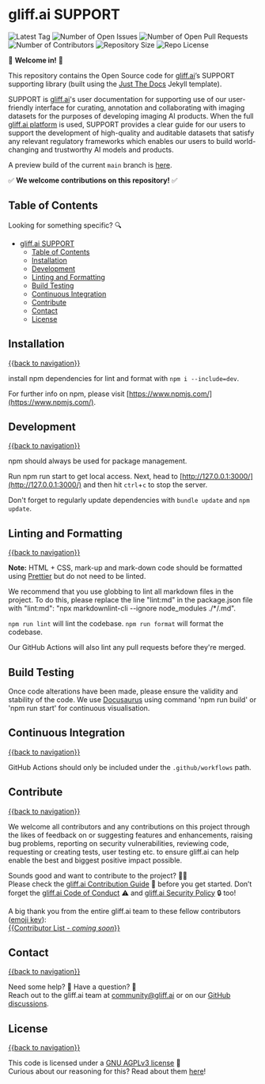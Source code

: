 # gliff.ai SUPPORT

![Latest Tag](https://img.shields.io/github/v/tag/gliff-ai/support?&label=latest_tag&style=flat-square&color=f2f2f2) ![Number of Open Issues](https://img.shields.io/github/issues/gliff-ai/support?style=flat-square&color=yellow) ![Number of Open Pull Requests](https://img.shields.io/github/issues-pr/gliff-ai/support?style=flat-square&color=yellow) ![Number of Contributors](https://img.shields.io/github/contributors/gliff-ai/support?style=flat-square&color=yellow) ![Repository Size](https://img.shields.io/github/repo-size/gliff-ai/support?style=flat-square&color=red) ![Repo License](https://img.shields.io/github/license/gliff-ai/support?color=0078FF&style=flat-square)

👋 **Welcome in!** 👋

This repository contains the Open Source code for [gliff.ai](https://gliff.ai)’s SUPPORT supporting library (built using the [Just The Docs](https://pmarsceill.github.io/just-the-docs/) Jekyll template).

SUPPORT is [gliff.ai](https://gliff.ai)'s user documentation for supporting use of our user-friendly interface for curating, annotation and collaborating with imaging datasets for the purposes of developing imaging AI products.
When the full [gliff.ai platform](https://gliff.ai/software/) is used, SUPPORT provides a clear guide for our users to support the development of high-quality and auditable datasets that satisfy any relevant regulatory frameworks which enables our users to build world-changing and trustworthy AI models and products.

A preview build of the current `main` branch is [here](https://docs.gliff.app/).

✅ **We welcome contributions on this repository!** ✅

## Table of Contents

Looking for something specific? 🔍

- [gliff.ai SUPPORT](#gliffai-support)
  - [Table of Contents](#table-of-contents)
  - [Installation](#installation)
  - [Development](#development)
  - [Linting and Formatting](#linting-and-formatting)
  - [Build Testing](#build-testing)
  - [Continuous Integration](#continuous-integration)
  - [Contribute](#contribute)
  - [Contact](#contact)
  - [License](#license)

## Installation

[{{back to navigation}}](#table-of-contents)

install npm dependencies for lint and format with `npm i --include=dev`.

For further info on npm, please visit [https://www.npmjs.com/](https://www.npmjs.com/).

## Development

[{{back to navigation}}](#table-of-contents)

npm should always be used for package management.

Run npm run start to get local access. Next, head to [http://127.0.0.1:3000/](http://127.0.0.1:3000/) and then hit `ctrl`+`c` to stop the server.

Don't forget to regularly update dependencies with `bundle update` and `npm update`.

## Linting and Formatting

[{{back to navigation}}](#table-of-contents)

**Note:** HTML + CSS, mark-up and mark-down code should be formatted using [Prettier](https://prettier.io/) but do not need to be linted.

We recommend that you use globbing to lint all markdown files in the project. To do this, please replace the line "lint:md" in the package.json file with "lint:md": "npx markdownlint-cli --ignore node_modules ./\*/.md".

`npm run lint` will lint the codebase.
`npm run format` will format the codebase.

Our GitHub Actions will also lint any pull requests before they're merged.

## Build Testing

Once code alterations have been made, please ensure the validity and stability of the code. 
We use [Docusaurus](https://docusaurus.io/) using command 'npm run build' or 'npm run start' for continuous visualisation.

## Continuous Integration

[{{back to navigation}}](#table-of-contents)

GitHub Actions should only be included under the `.github/workflows` path.

## Contribute

[{{back to navigation}}](#table-of-contents)

We welcome all contributors and any contributions on this project through the likes of feedback on or suggesting features and enhancements, raising bug problems, reporting on security vulnerabilities, reviewing code, requesting or creating tests, user testing etc. to ensure gliff.ai can help enable the best and biggest positive impact possible.

Sounds good and want to contribute to the project? 🧑‍💻 \
Please check the [gliff.ai Contribution Guide](<(https://github.com/gliff-ai/.github/blob/main/CONTRIBUTING.md)>) 👋 before you get started.
Don’t forget the [gliff.ai Code of Conduct](<(https://github.com/gliff-ai/.github/blob/main/CODE_OF_CONDUCT.md)>) ⚠️ and [gliff.ai Security Policy](<(https://github.com/gliff-ai/.github/blob/main/SECURITY.md)>) 🔒 too!

A big thank you from the entire gliff.ai team to these fellow contributors ([emoji key](https://allcontributors.org/docs/en/emoji-key)): \
[{{Contributor List - _coming soon_}}](https://github.com/all-contributors/all-contributors)

## Contact

[{{back to navigation}}](#table-of-contents)

Need some help? 🤔 Have a question? 🧠 \
Reach out to the gliff.ai team at [community@gliff.ai](mailto:community@gliff.ai?subject=[GitHub]) or on our [GitHub discussions](https://github.com/gliff-ai/roadmap/discussions/landing).

## License

[{{back to navigation}}](#table-of-contents)

This code is licensed under a [GNU AGPLv3 license](https://github.com/gliff-ai/support/blob/main/LICENSE) 📝 \
Curious about our reasoning for this? Read about them [here](https://gliff.ai/articles/open-source-license-gnu-agplv3/)!
